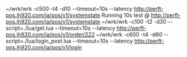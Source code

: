 ~/wrk/wrk -c500 -t4 -d10 --timeout=10s --latency http://perft-pos.jh920.com/ja/pos/v1/systemstate
Running 10s test @ http://perft-pos.jh920.com/ja/pos/v1/systemstate
~/wrk/wrk -c100 -t2 -d30 --script=./lua/get.lua --timeout=10s --latency http://perft-pos.jh920.com/ja/pos/v1/order/222
~/wrk/wrk -c600 -t4 -d60 --script=./lua/login_post.lua --timeout=10s --latency http://perft-pos.jh920.com/ja/pos/v1/login
